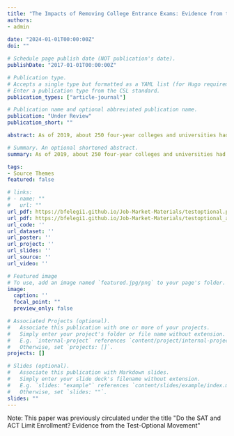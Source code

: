 ```yaml
---
title: "The Impacts of Removing College Entrance Exams: Evidence from the Test-Optional Movement"
authors:
- admin
  
date: "2024-01-01T00:00:00Z"
doi: ""

# Schedule page publish date (NOT publication's date).
publishDate: "2017-01-01T00:00:00Z"

# Publication type.
# Accepts a single type but formatted as a YAML list (for Hugo requirements).
# Enter a publication type from the CSL standard.
publication_types: ["article-journal"]

# Publication name and optional abbreviated publication name.
publication: "Under Review"
publication_short: ""

abstract: As of 2019, about 250 four-year colleges and universities had adopted a test-optional application procedure that allowed students to apply for admission without submitting an SAT or ACT score. Many schools adopted this procedure to encourage greater racial and socioeconomic diversity among admitted students. Unfortunately, we know little about the impact of test-optional policies. In this paper, I use a difference-in-differences design to examine the impact of this reform on schools that adopted the policies between 2006 and 2014. Compared to schools that did not switch, test-optional schools witnessed around a 20 percent increase in the number of minority enrollments and around a 9 percent increase in the number of Pell Grant students. I also show that test-optional policies affect financial aid disbursements. After switching, schools experienced an increase in the number of students receiving institutional grant aid, but decreases in the average aid granted. Schools offset the decrease in grant aid by increasing the availability of institutional loans. These results take on heightened importance as nearly 800 additional four-year college and universities adopted these policies in response to the COVID-19 pandemic.

# Summary. An optional shortened abstract.
summary: As of 2019, about 250 four-year colleges and universities had adopted a test-optional application procedure that allowed students to apply for admission without submitting an SAT or ACT score. Many schools adopted this procedure to encourage greater racial and socioeconomic diversity among admitted students. Unfortunately, we know little about the impact of test-optional policies. In this paper, I use a difference-in-differences design to examine the impact of this reform on schools that adopted the policies between 2006 and 2014. Compared to schools that did not switch, test-optional schools witnessed around a 20 percent increase in the number of minority enrollments and around a 9 percent increase in the number of Pell Grant students. I also show that test-optional policies affect financial aid disbursements. After switching, schools experienced an increase in the number of students receiving institutional grant aid, but decreases in the average aid granted. Schools offset the decrease in grant aid by increasing the availability of institutional loans. These results take on heightened importance as nearly 800 additional four-year college and universities adopted these policies in response to the COVID-19 pandemic.

tags:
- Source Themes
featured: false

# links:
# - name: ""
#   url: ""
url_pdf: https://bfelegi1.github.io/Job-Market-Materials/testoptional.pdf
url_pdf: https://bfelegi1.github.io/Job-Market-Materials/testoptional_appendix_BF.pdf
url_code: ''
url_dataset: ''
url_poster: ''
url_project: ''
url_slides: ''
url_source: ''
url_video: ''

# Featured image
# To use, add an image named `featured.jpg/png` to your page's folder. 
image:
  caption: ''
  focal_point: ""
  preview_only: false

# Associated Projects (optional).
#   Associate this publication with one or more of your projects.
#   Simply enter your project's folder or file name without extension.
#   E.g. `internal-project` references `content/project/internal-project/index.md`.
#   Otherwise, set `projects: []`.
projects: []

# Slides (optional).
#   Associate this publication with Markdown slides.
#   Simply enter your slide deck's filename without extension.
#   E.g. `slides: "example"` references `content/slides/example/index.md`.
#   Otherwise, set `slides: ""`.
slides: ""
---
```


Note: This paper was previously circulated under the title "Do the SAT and ACT Limit Enrollment? Evidence from the Test-Optional Movement"
